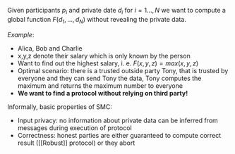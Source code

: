 Given participants $p_i$ and private date $d_i$ for $i=1...,N$ we want to compute a global function $F(d_1,...,d_N)$ without revealing the private data.

*Example*: 
 - Alica, Bob and Charlie
 - x,y,z denote their salary which is only known by the person
 - Want to find out the highest salary, i. e. $F(x,y,z)=max(x,y,z)$
 - Optimal scenario: there is a trusted outside party Tony, that is trusted by everyone and they can send Tony the data, Tony computes the maximum and returns the maximum number to everyone
 - **We want to find a protocol without relying on third party!**

Informally, basic properties of SMC:
- Input privacy: no information about private data can be inferred from messages during execution of protocol
- Correctness: honest parties are either guaranteed to compute correct result ([[Robust]] protocol)  or they abort


